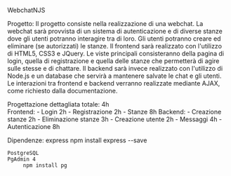 WebchatNJS

Progetto:
Il progetto consiste nella realizzazione di una webchat.
La webchat sarà provvista di un sistema di autenticazione e di diverse stanze dove gli utenti potranno interagire tra di loro.
Gli utenti potranno creare ed eliminare (se autorizzati) le stanze.
Il frontend sarà realizzato con l'utilizzo di HTML5, CSS3 e JQuery. Le viste principali consisteranno della pagina di login, quella di registrazione e quella delle stanze che permetterà di agire sulle stesse e di chattare.
Il backend sarà invece realizzato con l'utilizzo di Node.js e un database che servirà a mantenere salvate le chat e gli utenti.
Le interazioni tra frontend e backend verranno realizzate mediante AJAX, come richiesto dalla documentazione.




Progettazione dettagliata totale:	4h	
Frontend:
	-	Login				2h
	-	Registrazione		2h
	-	Stanze				8h
Backend:
	-	Creazione stanze	2h
	-	Eliminazione stanze	3h
	-	Creazione utente	2h
	-	Messaggi			4h
	- 	Autenticazione		8h

Dipendenze:
	express
		npm install express --save
		
	PostgreSQL
	PgAdmin 4
		 npm install pg 
		 

		